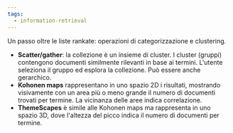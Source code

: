 ```yaml
---
tags: 
  - information-retrieval
---
```


Un passo oltre le liste rankate: operazioni di categorizzazione e clustering.

- **Scatter/gather**: la collezione è un insieme di cluster. I cluster (gruppi) contengono documenti similmente rilevanti in base ai termini. L'utente seleziona il gruppo ed esplora la collezione. Può essere anche gerarchico.
- **Kohonen maps** rappresentano in uno spazio 2D i risultati, mostrando visivamente con un area più o meno grande il numero di documenti trovati per termine. La vicinanza delle aree indica correlazione.
- **ThemeScapes** è simile alle Kohonen maps ma rappresenta in uno spazio 3D, dove l'altezza del picco indica il numero di documenti per termine.